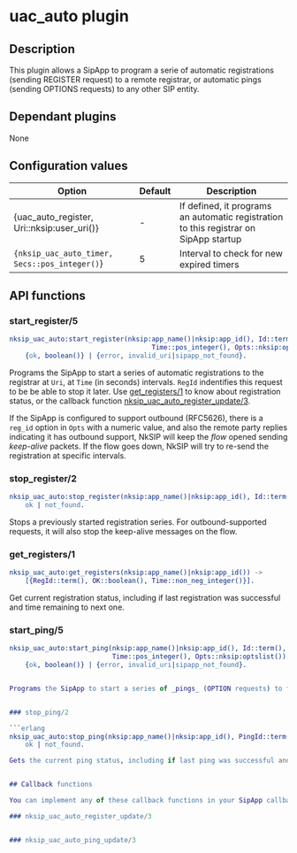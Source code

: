 # uac_auto plugin

## Description

This plugin allows a SipApp to program a serie of automatic registrations (sending REGISTER request) to a remote registrar, or automatic pings (sending OPTIONS requests) to any other SIP entity.


## Dependant plugins

None


## Configuration values

Option|Default|Description
---|---|---
{uac_auto_register, Uri::nksip:user_uri()}|-|If defined, it programs an automatic registration to this registrar on SipApp startup 
`{nksip_uac_auto_timer, Secs::pos_integer()`}|5|Interval to check for new expired timers



## API functions

### start_register/5 

```erlang
nksip_uac_auto:start_register(nksip:app_name()|nksip:app_id(), Id::term(), Uri::nksip:user_uri(), 
								    Time::pos_integer(), Opts::nksip:optslist()) -> 
    {ok, boolean()} | {error, invalid_uri|sipapp_not_found}.
```

Programs the SipApp to start a series of automatic registrations to the registrar at `Uri`, at `Time` (in seconds) intervals. `RegId` indentifies this request to be be able to stop it later. Use [get_registers/1](#get_registers1) to know about registration status, or the  callback function [nksip_uac_auto_register_update/3](#nksip_uac_auto_register_update3).

If the SipApp is configured to support outbound (RFC5626), there is a `reg_id` option in `Opts` with a numeric value, and also the remote party replies indicating it has outbound support, NkSIP will keep the _flow_ opened sending _keep-alive_ packets. If the flow goes down, NkSIP will try to re-send the registration at specific intervals.


### stop_register/2

```erlang
nksip_uac_auto:stop_register(nksip:app_name()|nksip:app_id(), Id::term()) -> 
    ok | not_found.
```

Stops a previously started registration series.
For outbound-supported requests, it will also stop the keep-alive messages on the flow.


### get_registers/1

```erlang
nksip_uac_auto:get_registers(nksip:app_name()|nksip:app_id()) -> 
    [{RegId::term(), OK::boolean(), Time::non_neg_integer()}].
```
Get current registration status, including if last registration was successful and time remaining to next one.
 

### start_ping/5

```erlang
nksip_uac_auto:start_ping(nksip:app_name()|nksip:app_id(), Id::term(), Uri::nksip:user_uri(), 
						  Time::pos_integer(), Opts::nksip:optslist()) -> 
    {ok, boolean()} | {error, invalid_uri|sipapp_not_found}.


Programs the SipApp to start a series of _pings_ (OPTION requests) to the SIP element at `Uri`, at `Time` (in seconds) intervals. `Id` indentifies this request to be able to stop it later. Use [get_pings1](#get_pings1) to know about ping status, or the callback function [nksip_uac_auto_ping_update/3](#nksip_uac_auto_ping_update3).


### stop_ping/2

```erlang
nksip_uac_auto:stop_ping(nksip:app_name()|nksip:app_id(), PingId::term()) ->
    ok | not_found.

Gets the current ping status, including if last ping was successful and time remaining to next one.


## Callback functions

You can implement any of these callback functions in your SipApp callback module.

### nksip_uac_auto_register_update/3


### nksip_uac_auto_ping_update/3
